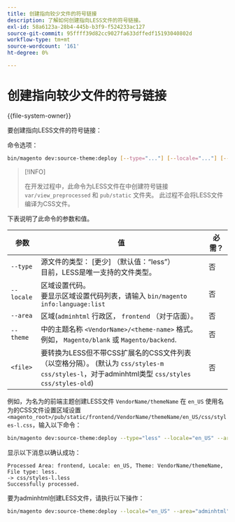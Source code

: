 ```yaml
---
title: 创建指向较少文件的符号链接
description: 了解如何创建指向LESS文件的符号链接。
exl-id: 58a6123a-28b4-445b-b3f9-f524233ac127
source-git-commit: 95ffff39d82cc9027fa633dffedf15193040802d
workflow-type: tm+mt
source-wordcount: '161'
ht-degree: 0%

---
```


# 创建指向较少文件的符号链接

{{file-system-owner}}

要创建指向LESS文件的符号链接：

命令选项：

```bash
bin/magento dev:source-theme:deploy [--type="..."] [--locale="..."] [--area="..."] [--theme="..."] [file1] ... [fileN]
```

>[!INFO]
>
>在开发过程中，此命令为LESS文件在中创建符号链接 `var/view_preprocessed` 和 `pub/static` 文件夹。 此过程不会将LESS文件编译为CSS文件。

下表说明了此命令的参数和值。

| 参数 | 值 | 必需？ |
| --------- | ----- | --------- |
| `--type` | 源文件的类型： [更少] （默认值：“less”）<br>目前，LESS是唯一支持的文件类型。 | 否 |
| `--locale` | 区域设置代码。<br>要显示区域设置代码列表，请输入 `bin/magento info:language:list` | 否 |
| `--area` | 区域(`adminhtml` 行政区， `frontend` （对于店面）。 | 否 |
| `--theme` | 中的主题名称 `<VendorName>/<theme-name>` 格式。 例如， `Magento/blank` 或 `Magento/backend`. | 否 |
| `<file>` | 要转换为LESS但不带CSS扩展名的CSS文件列表（以空格分隔）。 (默认为 `css/styles-m css/styles-l`，对于adminhtml类型 `css/styles css/styles-old`) | 否 |

例如，为名为的前端主题创建LESS文件 `VendorName/themeName` 在 `en_US` 使用名为的CSS文件设置区域设置 `<magento_root>/pub/static/frontend/VendorName/themeName/en_US/css/styles-l.css`，输入以下命令：

```bash
bin/magento dev:source-theme:deploy --type="less" --locale="en_US" --area="frontend" --theme="VendorName/themeName" css/styles-l
```

显示以下消息以确认成功：

```terminal
Processed Area: frontend, Locale: en_US, Theme: VendorName/themeName, File type: less.
-> css/styles-l.less
Successfully processed.
```

要为adminhtml创建LESS文件，请执行以下操作：

```bash
bin/magento dev:source-theme:deploy --locale="en_US" --area="adminhtml" --theme="Magento/backend" css/styles css/styles-old
```
